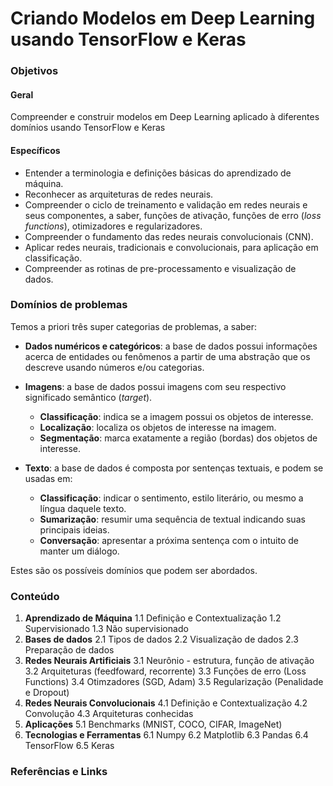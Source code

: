 # Criando Modelos em Deep Learning usando TensorFlow e Keras

### Objetivos

#### Geral
Compreender e construir modelos em Deep Learning aplicado à diferentes domínios usando TensorFlow e Keras 

#### Específicos
* Entender a terminologia e definições básicas do aprendizado de máquina.
* Reconhecer as arquiteturas de redes neurais.
* Compreender o ciclo de treinamento e validação em redes neurais e seus componentes, a saber, funções de ativação, funções de erro (_loss functions_), otimizadores e regularizadores.
* Compreender o fundamento das redes neurais convolucionais (CNN).
* Aplicar redes neurais, tradicionais e convolucionais, para aplicação em classificação.
* Compreender as rotinas de pre-processamento e visualização de dados.

### Domínios de problemas
Temos a priori três super categorias de problemas, a saber:

* **Dados numéricos e categóricos**: a base de dados possui informações acerca de entidades ou fenômenos a partir de uma abstração que os descreve usando números e/ou categorias.

* **Imagens**: a base de dados possui imagens com seu respectivo significado semântico (_target_).
    * **Classificação**: indica se a imagem possui os objetos de interesse.
    * **Localização**: localiza os objetos de interesse na imagem.
    * **Segmentação**: marca exatamente a região (bordas) dos objetos de interesse.

* **Texto**: a base de dados é composta por sentenças textuais, e podem se usadas em:
    * **Classificação**: indicar o sentimento, estilo literário, ou mesmo a língua daquele texto.
    * **Sumarização**: resumir uma sequência de textual indicando suas principais ideias.
    * **Conversação**: apresentar a próxima sentença com o intuito de manter um diálogo.

Estes são os possíveis domínios que podem ser abordados.

### Conteúdo

1. **Aprendizado de Máquina**
    1.1 Definição e Contextualização
    1.2 Supervisionado
    1.3 Não supervisionado
2. **Bases de dados**
    2.1 Tipos de dados
    2.2 Visualização de dados
    2.3 Preparação de dados
3. **Redes Neurais Artificiais**
    3.1 Neurônio - estrutura, função de ativação
    3.2 Arquiteturas (feedfoward, recorrente)
    3.3 Funções de erro (Loss Functions)
    3.4 Otimzadores (SGD, Adam)
    3.5 Regularização (Penalidade e Dropout)
4. **Redes Neurais Convolucionais**
    4.1 Definição e Contextualização
    4.2 Convolução
    4.3 Arquiteturas conhecidas
5. **Aplicações**
    5.1 Benchmarks (MNIST, COCO, CIFAR, ImageNet)
6. **Tecnologias e Ferramentas**
    6.1 Numpy
    6.2 Matplotlib
    6.3 Pandas
    6.4 TensorFlow
    6.5 Keras

### Referências e Links
